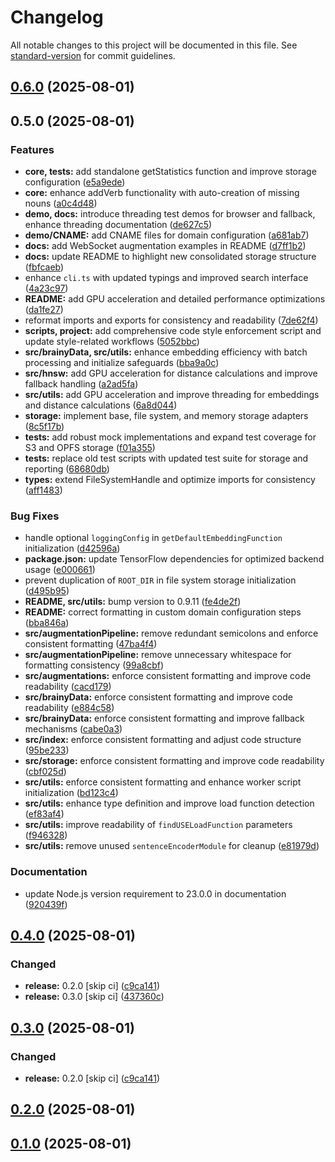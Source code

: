 # Changelog

All notable changes to this project will be documented in this file. See [standard-version](https://github.com/conventional-changelog/standard-version) for commit guidelines.

## [0.6.0](https://github.com/soulcraft-research/brainy/compare/brainy-models-v0.5.0...brainy-models-v0.6.0) (2025-08-01)

## 0.5.0 (2025-08-01)


### Features

* **core, tests:** add standalone getStatistics function and improve storage configuration ([e5a9ede](https://github.com/soulcraft-research/brainy/commit/e5a9edea1b292e2b87d1ad043bb917f01f6366d9))
* **core:** enhance addVerb functionality with auto-creation of missing nouns ([a0c4d48](https://github.com/soulcraft-research/brainy/commit/a0c4d48b4aa0b8e236c18f1b7afdc2e54801a142))
* **demo, docs:** introduce threading test demos for browser and fallback, enhance threading documentation ([de627c5](https://github.com/soulcraft-research/brainy/commit/de627c5dfaff57a0abba6a4dc3b68bd52cb150e1))
* **demo/CNAME:** add CNAME files for domain configuration ([a681ab7](https://github.com/soulcraft-research/brainy/commit/a681ab7cdd08d318111977cecd2ae7ef7262a3da))
* **docs:** add WebSocket augmentation examples in README ([d7ff1b2](https://github.com/soulcraft-research/brainy/commit/d7ff1b2053779265521894d351a950f7903a5e64))
* **docs:** update README to highlight new consolidated storage structure ([fbfcaeb](https://github.com/soulcraft-research/brainy/commit/fbfcaeb8d097c58a3127e68e9a7c06421cf5f468))
* enhance `cli.ts` with updated typings and improved search interface ([4a23c97](https://github.com/soulcraft-research/brainy/commit/4a23c97d2a5f33a2d34f622014cf03e8350f8781))
* **README:** add GPU acceleration and detailed performance optimizations ([da1fe27](https://github.com/soulcraft-research/brainy/commit/da1fe27e25851233a2a49eaaeec1dac9f9882d59))
* reformat imports and exports for consistency and readability ([7de62f4](https://github.com/soulcraft-research/brainy/commit/7de62f4bbcdc91c88bb22e39e64c624219df8be4))
* **scripts, project:** add comprehensive code style enforcement script and update style-related workflows ([5052bbc](https://github.com/soulcraft-research/brainy/commit/5052bbc0b713f2294b3e15de43e696b575320ae0))
* **src/brainyData, src/utils:** enhance embedding efficiency with batch processing and initialize safeguards ([bba9a0c](https://github.com/soulcraft-research/brainy/commit/bba9a0c219c308f82821e46c44c49ef560ca2e39))
* **src/hnsw:** add GPU acceleration for distance calculations and improve fallback handling ([a2ad5fa](https://github.com/soulcraft-research/brainy/commit/a2ad5fabdfe8e5de545c2a07cef2f08a667ebf5e))
* **src/utils:** add GPU acceleration and improve threading for embeddings and distance calculations ([6a8d044](https://github.com/soulcraft-research/brainy/commit/6a8d044970b36976fc3ed5712d61bdbf774f7716))
* **storage:** implement base, file system, and memory storage adapters ([8c5f17b](https://github.com/soulcraft-research/brainy/commit/8c5f17b1d96a84f996ad62ec4b1e1e56893dfcbc))
* **tests:** add robust mock implementations and expand test coverage for S3 and OPFS storage ([f01a355](https://github.com/soulcraft-research/brainy/commit/f01a35598788b53a0294ecf9b91e47d166363846))
* **tests:** replace old test scripts with updated test suite for storage and reporting ([68680db](https://github.com/soulcraft-research/brainy/commit/68680db2c660b34d5b4e4ee86d163f7723d328a4))
* **types:** extend FileSystemHandle and optimize imports for consistency ([aff1483](https://github.com/soulcraft-research/brainy/commit/aff1483d4d84406039e301fa594889f99e19c9db))


### Bug Fixes

* handle optional `loggingConfig` in `getDefaultEmbeddingFunction` initialization ([d42596a](https://github.com/soulcraft-research/brainy/commit/d42596ad4730943cea60081ca71fea6ad2babd37))
* **package.json:** update TensorFlow dependencies for optimized backend usage ([e000661](https://github.com/soulcraft-research/brainy/commit/e00066119ebeb336e4564d38b4ef67d9bfbefeb6))
* prevent duplication of `ROOT_DIR` in file system storage initialization ([d495b95](https://github.com/soulcraft-research/brainy/commit/d495b95af836c124685f5cff8a59ed74a82b3dca))
* **README, src/utils:** bump version to 0.9.11 ([fe4de2f](https://github.com/soulcraft-research/brainy/commit/fe4de2f7a00b3f1ec1dd0edd2deb434d510096c2))
* **README:** correct formatting in custom domain configuration steps ([bba846a](https://github.com/soulcraft-research/brainy/commit/bba846ae230e86235b1321851eb06f298ca09170))
* **src/augmentationPipeline:** remove redundant semicolons and enforce consistent formatting ([47ba4f4](https://github.com/soulcraft-research/brainy/commit/47ba4f4093a8a3ecc8f7fa28638322d7ee4ae740))
* **src/augmentationPipeline:** remove unnecessary whitespace for formatting consistency ([99a8cbf](https://github.com/soulcraft-research/brainy/commit/99a8cbfe2c036a29076f1ebaf4e92b320a0cf427))
* **src/augmentations:** enforce consistent formatting and improve code readability ([cacd179](https://github.com/soulcraft-research/brainy/commit/cacd1790dc6b29096187dac53309b83d89b2242d))
* **src/brainyData:** enforce consistent formatting and improve code readability ([e884c58](https://github.com/soulcraft-research/brainy/commit/e884c5831003c7e0cae8260cd0d3d8cf72e7ef07))
* **src/brainyData:** enforce consistent formatting and improve fallback mechanisms ([cabe0a3](https://github.com/soulcraft-research/brainy/commit/cabe0a3a08e4bfd5fddfe19a7dfb0f382d347103))
* **src/index:** enforce consistent formatting and adjust code structure ([95be233](https://github.com/soulcraft-research/brainy/commit/95be23362af2665f4d2fed2657599980381434f2))
* **src/storage:** enforce consistent formatting and improve code readability ([cbf025d](https://github.com/soulcraft-research/brainy/commit/cbf025dffb0ab5e8af211d7daadc057b5771d567))
* **src/utils:** enforce consistent formatting and enhance worker script initialization ([bd123c4](https://github.com/soulcraft-research/brainy/commit/bd123c4bb91ddb6d30ee5ef240e1872affb5f795))
* **src/utils:** enhance type definition and improve load function detection ([ef83af4](https://github.com/soulcraft-research/brainy/commit/ef83af4b556966949e9df24cdf524a49b1ccab29))
* **src/utils:** improve readability of `findUSELoadFunction` parameters ([f946328](https://github.com/soulcraft-research/brainy/commit/f9463288234ff9cf6220db8443423df37651dc72))
* **src/utils:** remove unused `sentenceEncoderModule` for cleanup ([e81979d](https://github.com/soulcraft-research/brainy/commit/e81979dc849d7c1cdb70eb02697d1ad76db31196))


### Documentation

* update Node.js version requirement to 23.0.0 in documentation ([920439f](https://github.com/soulcraft-research/brainy/commit/920439f611d1dba45e7bcb3915eea0df5507ac20))

## [0.4.0](https://github.com/soulcraft-research/brainy/compare/v0.1.0...v0.4.0) (2025-08-01)


### Changed

* **release:** 0.2.0 [skip ci] ([c9ca141](https://github.com/soulcraft-research/brainy/commit/c9ca14146ba5376812823185e55fc8b38be3785c))
* **release:** 0.3.0 [skip ci] ([437360c](https://github.com/soulcraft-research/brainy/commit/437360c2570632204cf951001aa7a0228479255d))

## [0.3.0](https://github.com/soulcraft-research/brainy/compare/v0.1.0...v0.3.0) (2025-08-01)


### Changed

* **release:** 0.2.0 [skip ci] ([c9ca141](https://github.com/soulcraft-research/brainy/commit/c9ca14146ba5376812823185e55fc8b38be3785c))

## [0.2.0](https://github.com/soulcraft-research/brainy/compare/v0.1.0...v0.2.0) (2025-08-01)

## [0.1.0](https://github.com/soulcraft-research/brainy/compare/v0.33.0...v0.1.0) (2025-08-01)
